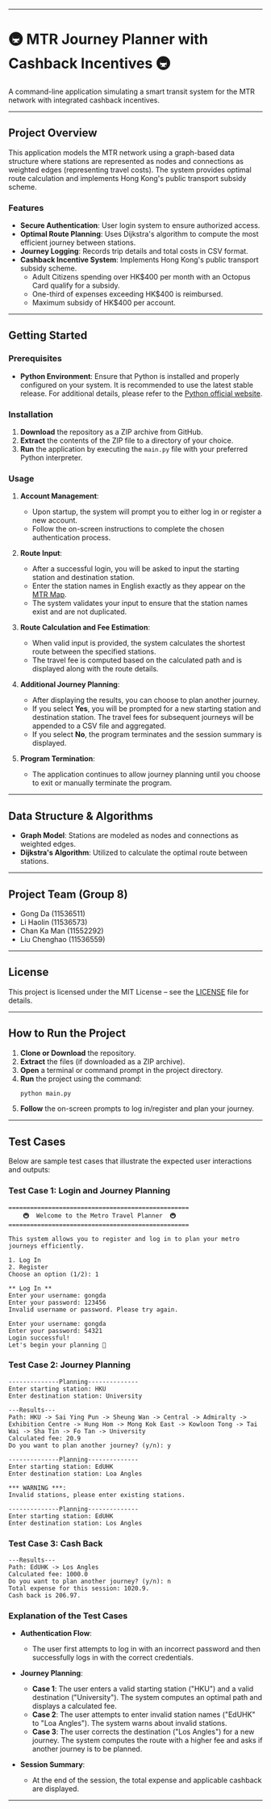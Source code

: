 
---

# 🚇 MTR Journey Planner with Cashback Incentives 🚇

A command-line application simulating a smart transit system for the MTR network with integrated cashback incentives.

---

## Project Overview

This application models the MTR network using a graph-based data structure where stations are represented as nodes and connections as weighted edges (representing travel costs). The system provides optimal route calculation and implements Hong Kong's public transport subsidy scheme.

### Features

- **Secure Authentication**: User login system to ensure authorized access.
- **Optimal Route Planning**: Uses Dijkstra's algorithm to compute the most efficient journey between stations.
- **Journey Logging**: Records trip details and total costs in CSV format.
- **Cashback Incentive System**: Implements Hong Kong's public transport subsidy scheme.
  - Adult Citizens spending over HK$400 per month with an Octopus Card qualify for a subsidy.
  - One-third of expenses exceeding HK$400 is reimbursed.
  - Maximum subsidy of HK$400 per account.

---

## Getting Started

### Prerequisites

- **Python Environment**: Ensure that Python is installed and properly configured on your system. It is recommended to use the latest stable release. For additional details, please refer to the [Python official website](https://python.org).

### Installation

1. **Download** the repository as a ZIP archive from GitHub.
2. **Extract** the contents of the ZIP file to a directory of your choice.
3. **Run** the application by executing the `main.py` file with your preferred Python interpreter.

### Usage

1. **Account Management**:
   - Upon startup, the system will prompt you to either log in or register a new account.
   - Follow the on-screen instructions to complete the chosen authentication process.

2. **Route Input**:
   - After a successful login, you will be asked to input the starting station and destination station.
   - Enter the station names in English exactly as they appear on the [MTR Map](https://www.mtr.com.hk/archive/en/services/routemap.pdf).
   - The system validates your input to ensure that the station names exist and are not duplicated.

3. **Route Calculation and Fee Estimation**:
   - When valid input is provided, the system calculates the shortest route between the specified stations.
   - The travel fee is computed based on the calculated path and is displayed along with the route details.

4. **Additional Journey Planning**:
   - After displaying the results, you can choose to plan another journey.
   - If you select **Yes**, you will be prompted for a new starting station and destination station. The travel fees for subsequent journeys will be appended to a CSV file and aggregated.
   - If you select **No**, the program terminates and the session summary is displayed.

5. **Program Termination**:
   - The application continues to allow journey planning until you choose to exit or manually terminate the program.

---

## Data Structure & Algorithms

- **Graph Model**: Stations are modeled as nodes and connections as weighted edges.
- **Dijkstra's Algorithm**: Utilized to calculate the optimal route between stations.

---

## Project Team (Group 8)

- Gong Da (11536511)
- Li Haolin (11536573)
- Chan Ka Man (11552292)
- Liu Chenghao (11536559)

---

## License

This project is licensed under the MIT License – see the [LICENSE](LICENSE) file for details.

---

## How to Run the Project

1. **Clone or Download** the repository.
2. **Extract** the files (if downloaded as a ZIP archive).
3. **Open** a terminal or command prompt in the project directory.
4. **Run** the project using the command:
   ```bash
   python main.py
   ```
5. **Follow** the on-screen prompts to log in/register and plan your journey.

---

## Test Cases

Below are sample test cases that illustrate the expected user interactions and outputs:

### Test Case 1: Login and Journey Planning

```
==================================================
    🚇  Welcome to the Metro Travel Planner  🚇     
==================================================

This system allows you to register and log in to plan your metro journeys efficiently.

1. Log In
2. Register
Choose an option (1/2): 1

** Log In **
Enter your username: gongda
Enter your password: 123456
Invalid username or password. Please try again.

Enter your username: gongda
Enter your password: 54321
Login successful!
Let's begin your planning 🚊
``` 
### Test Case 2: Journey Planning
``` 
--------------Planning--------------
Enter starting station: HKU
Enter destination station: University

---Results---
Path: HKU -> Sai Ying Pun -> Sheung Wan -> Central -> Admiralty -> Exhibition Centre -> Hung Hom -> Mong Kok East -> Kowloon Tong -> Tai Wai -> Sha Tin -> Fo Tan -> University
Calculated fee: 20.9
Do you want to plan another journey? (y/n): y

--------------Planning--------------
Enter starting station: EdUHK
Enter destination station: Loa Angles

*** WARNING ***: 
Invalid stations, please enter existing stations.

--------------Planning--------------
Enter starting station: EdUHK
Enter destination station: Los Angles
``` 
### Test Case 3: Cash Back

``` 
---Results---
Path: EdUHK -> Los Angles
Calculated fee: 1000.0
Do you want to plan another journey? (y/n): n
Total expense for this session: 1020.9.
Cash back is 206.97.
```

### Explanation of the Test Cases

- **Authentication Flow**:  
  - The user first attempts to log in with an incorrect password and then successfully logs in with the correct credentials.
  
- **Journey Planning**:  
  - **Case 1**: The user enters a valid starting station ("HKU") and a valid destination ("University"). The system computes an optimal path and displays a calculated fee.
  - **Case 2**: The user attempts to enter invalid station names ("EdUHK" to "Loa Angles"). The system warns about invalid stations.
  - **Case 3**: The user corrects the destination ("Los Angles") for a new journey. The system computes the route with a higher fee and asks if another journey is to be planned.

- **Session Summary**:  
  - At the end of the session, the total expense and applicable cashback are displayed.

---

